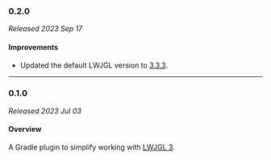 ### 0.2.0

_Released 2023 Sep 17_

#### Improvements

- Updated the default LWJGL version to [3.3.3](https://github.com/LWJGL/lwjgl3/releases/tag/3.3.3).


---

### 0.1.0

_Released 2023 Jul 03_

#### Overview

A Gradle plugin to simplify working with [LWJGL 3](https://lwjgl.org).